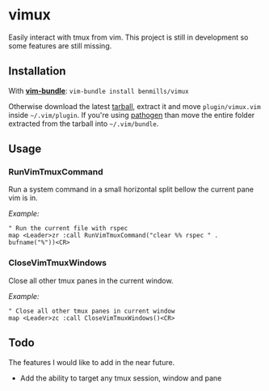 # vimux

Easily interact with tmux from vim. This project is still in development so some features are still missing.

## Installation

With **[vim-bundle](https://github.com/benmills/vim-bundle)**: `vim-bundle install benmills/vimux`

Otherwise download the latest [tarball](https://github.com/benmills/vimux/tarball/master), extract it and move `plugin/vimux.vim` inside `~/.vim/plugin`. If you're using [pathogen](https://github.com/tpope/vim-pathogen) than move the entire folder extracted from the tarball into `~/.vim/bundle`.

## Usage

### RunVimTmuxCommand 
Run a system command in a small horizontal split bellow the current pane vim is in.

*Example:*

```viml
" Run the current file with rspec
map <Leader>zr :call RunVimTmuxCommand("clear %% rspec " . bufname("%"))<CR>
```

### CloseVimTmuxWindows 
Close all other tmux panes in the current window.

*Example:*

```viml
" Close all other tmux panes in current window
map <Leader>zc :call CloseVimTmuxWindows()<CR>
```

## Todo

The features I would like to add in the near future.

* Add the ability to target any tmux session, window and pane